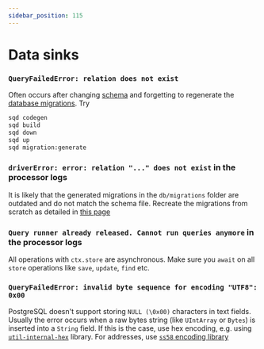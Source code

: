 ```yaml
---
sidebar_position: 115
---
```


# Data sinks

### `QueryFailedError: relation does not exist`

Often occurs after changing [schema](/store/postgres/schema-file) and forgetting to regenerate the [database migrations](/store/postgres/db-migrations). Try
```bash
sqd codegen
sqd build
sqd down
sqd up
sqd migration:generate
```

### `driverError: error: relation "..." does not exist` in the processor logs

It is likely that the generated migrations in the `db/migrations` folder are outdated and do not match the schema file.
Recreate the migrations from scratch as detailed in [this page](/store/postgres/db-migrations/#updating-after-schema-changes)

### `Query runner already released. Cannot run queries anymore` in the processor logs

All operations with `ctx.store` are asynchronous. Make sure you `await` on all `store` operations like `save`, `update`, `find` etc.

### `QueryFailedError: invalid byte sequence for encoding "UTF8": 0x00`

PostgreSQL doesn't support storing `NULL (\0x00)` characters in text fields. Usually the error occurs when a raw bytes string (like `UIntArray` or `Bytes`) is inserted into a `String` field. If this is the case, use hex encoding, e.g. using [`util-internal-hex`](https://github.com/subsquid/squid/tree/master/util/util-internal-hex) library. For addresses, use [`ss58` encoding library](https://github.com/subsquid/squid/tree/master/ss58)
